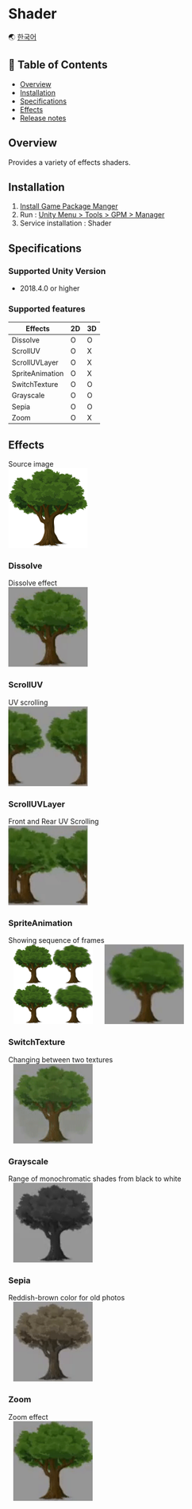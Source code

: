 # Shader

🌏 [한국어](README.md)

## 🚩 Table of Contents

* [Overview](#Overview)
* [Installation](#Installation)
* [Specifications](#Specifications)
* [Effects](#Effects)
* [Release notes](./ReleaseNotes.en.md)


## Overview

Provides a variety of effects shaders.

## Installation

1. [Install Game Package Manger](https://assetstore.unity.com/packages/tools/utilities/game-package-manager-147711)
2. Run : [Unity Menu > Tools > GPM > Manager](https://github.com/nhn/gpm.unity#%EC%8B%A4%ED%96%89)
3. Service installation : Shader

## Specifications

### Supported Unity Version

* 2018.4.0 or higher

### Supported features
| Effects | 2D | 3D |
| --- | --- | --- |
| Dissolve | O | O |
| ScrollUV | O | X |
| ScrollUVLayer | O | X |
| SpriteAnimation | O | X |
| SwitchTexture | O | O |
| Grayscale | O | O |
| Sepia | O | O |
| Zoom | O | X |

## Effects

Source image</br>
<img src="images/tree.png" width="160" height="160">

### Dissolve
Dissolve effect</br>
<img src="images/dissolve.gif" width="160" height="160">

### ScrollUV
UV scrolling</br>
<img src="images/scrolluv.gif" width="160" height="160">

### ScrollUVLayer
Front and Rear UV Scrolling</br>
<img src="images/scrolluvlayer.gif" width="160" height="160">

### SpriteAnimation
Showing sequence of frames</br>
<img src="images/tree_sprite.png" width="160" height="160" hspace="10">
<img src="images/spriteanimation.gif" width="160" height="160" hspace="10">

### SwitchTexture
Changing between two textures</br>
<img src="images/switchtexture.gif" width="160" height="160" hspace="10">

### Grayscale
Range of monochromatic shades from black to white</br>
<img src="images/grayscale.gif" width="160" height="160" hspace="10">

### Sepia
Reddish-brown color for old photos</br>
<img src="images/sepia.gif" width="160" height="160" hspace="10">

### Zoom
Zoom effect</br>
<img src="images/zoom.gif" width="160" height="160" hspace="10">
